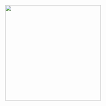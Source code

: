<p align="center"><img height="300" src="https://media4.giphy.com/media/UuYBHTElsOafX4NnHO/giphy.gif"/></p>
